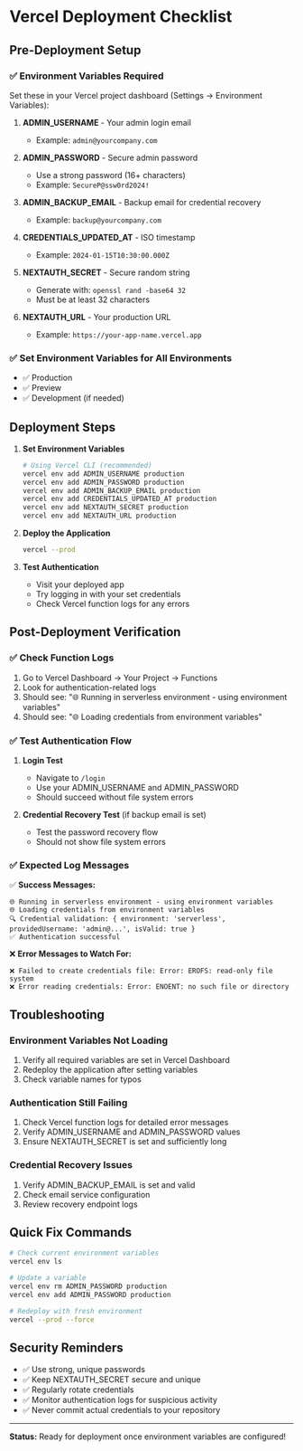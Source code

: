 # Vercel Deployment Checklist

## Pre-Deployment Setup

### ✅ Environment Variables Required

Set these in your Vercel project dashboard (Settings → Environment Variables):

1. **ADMIN_USERNAME** - Your admin login email
   - Example: `admin@yourcompany.com`

2. **ADMIN_PASSWORD** - Secure admin password
   - Use a strong password (16+ characters)
   - Example: `SecureP@ssw0rd2024!`

3. **ADMIN_BACKUP_EMAIL** - Backup email for credential recovery
   - Example: `backup@yourcompany.com`

4. **CREDENTIALS_UPDATED_AT** - ISO timestamp
   - Example: `2024-01-15T10:30:00.000Z`

5. **NEXTAUTH_SECRET** - Secure random string
   - Generate with: `openssl rand -base64 32`
   - Must be at least 32 characters

6. **NEXTAUTH_URL** - Your production URL
   - Example: `https://your-app-name.vercel.app`

### ✅ Set Environment Variables for All Environments

- ✅ Production
- ✅ Preview  
- ✅ Development (if needed)

## Deployment Steps

1. **Set Environment Variables**
   ```bash
   # Using Vercel CLI (recommended)
   vercel env add ADMIN_USERNAME production
   vercel env add ADMIN_PASSWORD production
   vercel env add ADMIN_BACKUP_EMAIL production
   vercel env add CREDENTIALS_UPDATED_AT production
   vercel env add NEXTAUTH_SECRET production
   vercel env add NEXTAUTH_URL production
   ```

2. **Deploy the Application**
   ```bash
   vercel --prod
   ```

3. **Test Authentication**
   - Visit your deployed app
   - Try logging in with your set credentials
   - Check Vercel function logs for any errors

## Post-Deployment Verification

### ✅ Check Function Logs

1. Go to Vercel Dashboard → Your Project → Functions
2. Look for authentication-related logs
3. Should see: "🌐 Running in serverless environment - using environment variables"
4. Should see: "🌐 Loading credentials from environment variables"

### ✅ Test Authentication Flow

1. **Login Test**
   - Navigate to `/login`
   - Use your ADMIN_USERNAME and ADMIN_PASSWORD
   - Should succeed without file system errors

2. **Credential Recovery Test** (if backup email is set)
   - Test the password recovery flow
   - Should not show file system errors

### ✅ Expected Log Messages

✅ **Success Messages:**
```
🌐 Running in serverless environment - using environment variables
🌐 Loading credentials from environment variables  
🔍 Credential validation: { environment: 'serverless', providedUsername: 'admin@...', isValid: true }
✅ Authentication successful
```

❌ **Error Messages to Watch For:**
```
❌ Failed to create credentials file: Error: EROFS: read-only file system
❌ Error reading credentials: Error: ENOENT: no such file or directory
```

## Troubleshooting

### Environment Variables Not Loading
1. Verify all required variables are set in Vercel Dashboard
2. Redeploy the application after setting variables
3. Check variable names for typos

### Authentication Still Failing
1. Check Vercel function logs for detailed error messages
2. Verify ADMIN_USERNAME and ADMIN_PASSWORD values
3. Ensure NEXTAUTH_SECRET is set and sufficiently long

### Credential Recovery Issues
1. Verify ADMIN_BACKUP_EMAIL is set and valid
2. Check email service configuration
3. Review recovery endpoint logs

## Quick Fix Commands

```bash
# Check current environment variables
vercel env ls

# Update a variable
vercel env rm ADMIN_PASSWORD production
vercel env add ADMIN_PASSWORD production

# Redeploy with fresh environment
vercel --prod --force
```

## Security Reminders

- ✅ Use strong, unique passwords
- ✅ Keep NEXTAUTH_SECRET secure and unique
- ✅ Regularly rotate credentials
- ✅ Monitor authentication logs for suspicious activity
- ✅ Never commit actual credentials to your repository

---

**Status:** Ready for deployment once environment variables are configured!